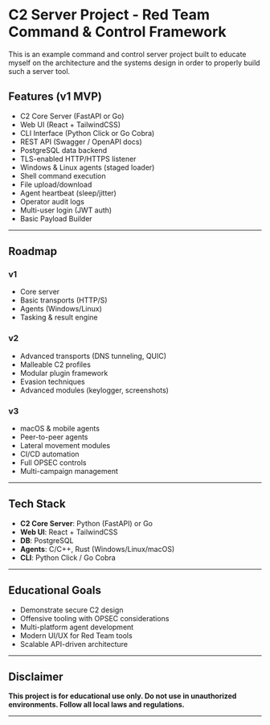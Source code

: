 # C2 Server Project - Red Team Command & Control Framework

This is an example command and control server project built to educate myself on the architecture and the systems design in order to properly build such a server tool.


## Features (v1 MVP)

- C2 Core Server (FastAPI or Go)
- Web UI (React + TailwindCSS)
- CLI Interface (Python Click or Go Cobra)
- REST API (Swagger / OpenAPI docs)
- PostgreSQL data backend
- TLS-enabled HTTP/HTTPS listener
- Windows & Linux agents (staged loader)
- Shell command execution
- File upload/download
- Agent heartbeat (sleep/jitter)
- Operator audit logs
- Multi-user login (JWT auth)
- Basic Payload Builder

---

## Roadmap

### v1
- Core server
- Basic transports (HTTP/S)
- Agents (Windows/Linux)
- Tasking & result engine

### v2
- Advanced transports (DNS tunneling, QUIC)
- Malleable C2 profiles
- Modular plugin framework
- Evasion techniques
- Advanced modules (keylogger, screenshots)

### v3
- macOS & mobile agents
- Peer-to-peer agents
- Lateral movement modules
- CI/CD automation
- Full OPSEC controls
- Multi-campaign management

---

## Tech Stack

- **C2 Core Server**: Python (FastAPI) or Go
- **Web UI**: React + TailwindCSS
- **DB**: PostgreSQL
- **Agents**: C/C++, Rust (Windows/Linux/macOS)
- **CLI**: Python Click / Go Cobra

---

## Educational Goals

- Demonstrate secure C2 design
- Offensive tooling with OPSEC considerations
- Multi-platform agent development
- Modern UI/UX for Red Team tools
- Scalable API-driven architecture

---

## Disclaimer

**This project is for educational use only. Do not use in unauthorized environments. Follow all local laws and regulations.**

---

